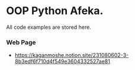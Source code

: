 # OOP Python Afeka. 
All code examples are stored here. 

### Web Page
- https://kaganmoshe.notion.site/231080602-3-8b3edf6f710d4f549e3604332527ae81 

